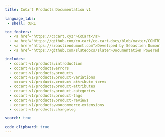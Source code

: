 ```yaml
---
title: CoCart Products Documentation v1

language_tabs:
 - shell: cURL

toc_footers:
  - <a href="https://cocart.xyz">CoCart</a>
  - <a href="https://github.com/co-cart/co-cart-docs/blob/master/CONTRIBUTING.md">Contribute to Documentation</a>
  - <a href="https://sebastiendumont.com">Developed by Sébastien Dumont</a>
  - <a href="https://github.com/slatedocs/slate">Documentation Powered by Slate</a>

includes:
  - cocart-v1/products/introduction
  - cocart-v1/products/errors
  - cocart-v1/products/products
  - cocart-v1/products/product-variations
  - cocart-v1/products/product-attribute-terms
  - cocart-v1/products/product-attributes
  - cocart-v1/products/product-categories
  - cocart-v1/products/product-tags
  - cocart-v1/products/product-reviews
  - cocart-v1/products/woocommerce-extensions
  - cocart-v1/products/changelog

search: true

code_clipboard: true
---
```

